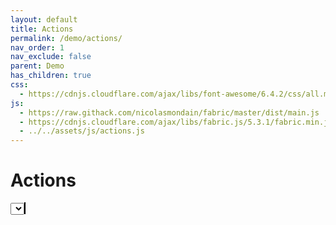 ```yaml
---
layout: default
title: Actions
permalink: /demo/actions/
nav_order: 1
nav_exclude: false
parent: Demo
has_children: true
css:
  - https://cdnjs.cloudflare.com/ajax/libs/font-awesome/6.4.2/css/all.min.css
js:
  - https://raw.githack.com/nicolasmondain/fabric/master/dist/main.js
  - https://cdnjs.cloudflare.com/ajax/libs/fabric.js/5.3.1/fabric.min.js
  - ../../assets/js/actions.js
---
```


<h1>Actions</h1>
<select></select>
<canvas width="500px;" height="1000px;" style="border:solid 1px black;"></canvas>
<pre class="code-example" width="500px;" style="font-size:9px;"></pre>
